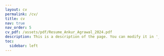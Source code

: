 ```yaml
---
layout: cv
permalink: /cv/
title: cv
nav: true
nav_order: 5
cv_pdf: /assets/pdf/Resume_Ankur_Agrawal_2024.pdf
description: This is a description of the page. You can modify it in '_pages/cv.md'. You can also change or remove the top pdf download button.
toc:
  sidebar: left
---
```

